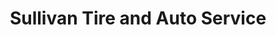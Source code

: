 ---
title: "Sullivan Tire and Auto Service"
url: /augusta/sullivan-tire-and-auto-service/
shop: car repair
---